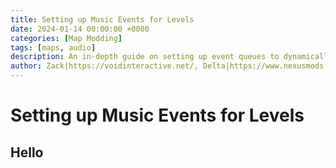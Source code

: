 ```yaml
---
title: Setting up Music Events for Levels
date: 2024-01-14 00:00:00 +0000
categories: [Map Modding]
tags: [maps, audio]
description: An in-depth guide on setting up event queues to dynamically change the music in levels. 
author: Zack|https://voidinteractive.net/, Delta|https://www.nexusmods.com/readyornot/mods/3072/
---
```


# Setting up Music Events for Levels

## Hello
